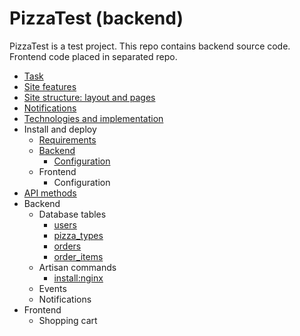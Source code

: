 # PizzaTest (backend)

PizzaTest is a test project.
This repo contains backend source code.
Frontend code placed in separated repo.

* [Task](doc/task.md)
* [Site features](doc/features.md)
* [Site structure: layout and pages](doc/pages.md)
* [Notifications](doc/notifications.md)
* [Technologies and implementation](doc/tech.md)
* Install and deploy
    * [Requirements](doc/requirements.md)
    * [Backend](doc/backend/install.md)
        * [Configuration](doc/backend/config.md)
    * Frontend
        * Configuration
* [API methods](doc/api/README.md)
* Backend
    * Database tables
        * [users](doc/backend/tables/users.md)
        * [pizza_types](doc/backend/tables/pizza_types.md)
        * [orders](doc/backend/tables/orders.md)
        * [order_items](doc/backend/tables/order_items.md)
    * Artisan commands
        * [install:nginx](doc/backend/artisan/install_nginx.md)
    * Events
    * Notifications
* Frontend
    * Shopping cart
